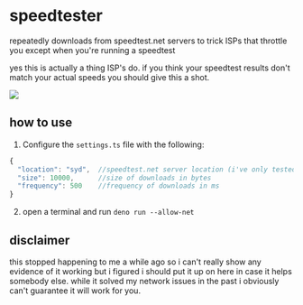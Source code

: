 # speedtester
repeatedly downloads from speedtest.net servers to trick ISPs that throttle you except when you're running a speedtest

yes this is actually a thing ISP's do. if you think your speedtest results don't match your actual speeds you should give this a shot.

![](https://i.imgur.com/zIYXmmL.png)

## how to use
1. Configure the `settings.ts` file with the following:
  ```ts
  {
    "location": "syd",  //speedtest.net server location (i've only tested this with regions in australia)
    "size": 10000,      //size of downloads in bytes
    "frequency": 500    //frequency of downloads in ms
  }
  ```
2. open a terminal and run `deno run --allow-net`

## disclaimer
this stopped happening to me a while ago so i can't really show any evidence of it working but i figured i should put it up on here in case it helps somebody else.
while it solved my network issues in the past i obviously can't guarantee it will work for you.
